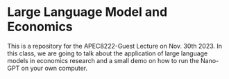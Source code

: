 # Large Language Model and Economics

This is a repository for the APEC8222-Guest Lecture on Nov. 30th 2023. In this class, we are going to talk about the application of large language models in economics research and a small demo on how to run the Nano-GPT on your own computer.

